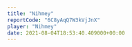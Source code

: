 ```yaml
---
title: "Nihmey"
reportCode: "6C8yAqQ7W3kVjJnX"
player: "Nihmey"
date: 2021-08-04T18:53:40.409000+00:00
---
```

